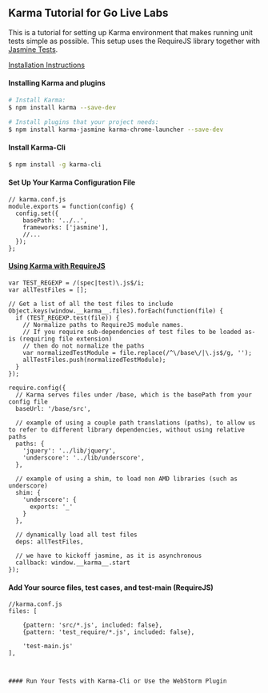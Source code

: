 ## Karma Tutorial for Go Live Labs

This is a tutorial for setting up Karma environment that 
makes running unit tests simple as possible.  This setup uses the RequireJS library together with [Jasmine Tests](http://jasmine.github.io/2.3/introduction.html).

[Installation Instructions](http://karma-runner.github.io/0.13/intro/installation.html)

#### Installing Karma and plugins

```sh
# Install Karma:
$ npm install karma --save-dev

# Install plugins that your project needs:
$ npm install karma-jasmine karma-chrome-launcher --save-dev

```
#### Install Karma-Cli
```sh
$ npm install -g karma-cli
```
#### Set Up Your Karma Configuration File
```
// karma.conf.js
module.exports = function(config) {
  config.set({
    basePath: '../..',
    frameworks: ['jasmine'],
    //...
  });
};
```
#### [Using Karma with RequireJS](http://karma-runner.github.io/0.13/plus/requirejs.html) 
````
var TEST_REGEXP = /(spec|test)\.js$/i;
var allTestFiles = [];

// Get a list of all the test files to include
Object.keys(window.__karma__.files).forEach(function(file) {
  if (TEST_REGEXP.test(file)) {
    // Normalize paths to RequireJS module names.
    // If you require sub-dependencies of test files to be loaded as-is (requiring file extension)
    // then do not normalize the paths
    var normalizedTestModule = file.replace(/^\/base\/|\.js$/g, '');
    allTestFiles.push(normalizedTestModule);
  }
});

require.config({
  // Karma serves files under /base, which is the basePath from your config file
  baseUrl: '/base/src',

  // example of using a couple path translations (paths), to allow us to refer to different library dependencies, without using relative paths
  paths: {
    'jquery': '../lib/jquery',
    'underscore': '../lib/underscore',
  },

  // example of using a shim, to load non AMD libraries (such as underscore)
  shim: {
    'underscore': {
      exports: '_'
    }
  },

  // dynamically load all test files
  deps: allTestFiles,

  // we have to kickoff jasmine, as it is asynchronous
  callback: window.__karma__.start
});
````

#### Add Your source files, test cases, and test-main (RequireJS)
````
//karma.conf.js
files: [

    {pattern: 'src/*.js', included: false},
    {pattern: 'test_require/*.js', included: false},

    'test-main.js'
],



#### Run Your Tests with Karma-Cli or Use the WebStorm Plugin
